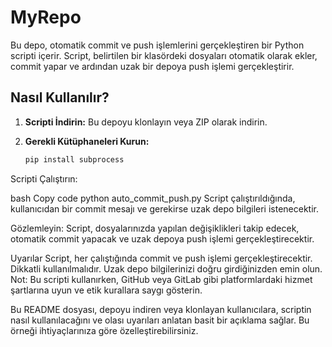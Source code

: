 # MyRepo

Bu depo, otomatik commit ve push işlemlerini gerçekleştiren bir Python scripti içerir. Script, belirtilen bir klasördeki dosyaları otomatik olarak ekler, commit yapar ve ardından uzak bir depoya push işlemi gerçekleştirir.

## Nasıl Kullanılır?

1. **Scripti İndirin:**
   Bu depoyu klonlayın veya ZIP olarak indirin.

2. **Gerekli Kütüphaneleri Kurun:**
   ```bash
   pip install subprocess

Scripti Çalıştırın:

bash
Copy code
python auto_commit_push.py
Script çalıştırıldığında, kullanıcıdan bir commit mesajı ve gerekirse uzak depo bilgileri istenecektir.

Gözlemleyin:
Script, dosyalarınızda yapılan değişiklikleri takip edecek, otomatik commit yapacak ve uzak depoya push işlemi gerçekleştirecektir.

Uyarılar
Script, her çalıştığında commit ve push işlemi gerçekleştirecektir. Dikkatli kullanılmalıdır.
Uzak depo bilgilerinizi doğru girdiğinizden emin olun.
Not: Bu scripti kullanırken, GitHub veya GitLab gibi platformlardaki hizmet şartlarına uyun ve etik kurallara saygı gösterin.


Bu README dosyası, depoyu indiren veya klonlayan kullanıcılara, scriptin nasıl kullanılacağını ve olası uyarıları anlatan basit bir açıklama sağlar. Bu örneği ihtiyaçlarınıza göre özelleştirebilirsiniz.
